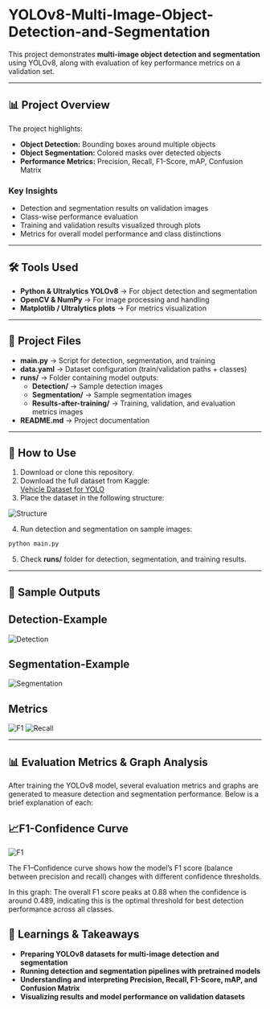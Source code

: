 # YOLOv8-Multi-Image-Object-Detection-and-Segmentation

This project demonstrates **multi-image object detection and segmentation** using YOLOv8, along with evaluation of key performance metrics on a validation set.

---

## 📊 Project Overview

The project highlights:

- **Object Detection:** Bounding boxes around multiple objects  
- **Object Segmentation:** Colored masks over detected objects  
- **Performance Metrics:** Precision, Recall, F1-Score, mAP, Confusion Matrix  

### Key Insights

- Detection and segmentation results on validation images  
- Class-wise performance evaluation  
- Training and validation results visualized through plots  
- Metrics for overall model performance and class distinctions  

---

## 🛠 Tools Used

- **Python & Ultralytics YOLOv8** → For object detection and segmentation  
- **OpenCV & NumPy** → For image processing and handling  
- **Matplotlib / Ultralytics plots** → For metrics visualization  

---

## 📂 Project Files

- **main.py** → Script for detection, segmentation, and training  
- **data.yaml** → Dataset configuration (train/validation paths + classes)  
- **runs/** → Folder containing model outputs:  
  - **Detection/** → Sample detection images  
  - **Segmentation/** → Sample segmentation images  
  - **Results-after-training/** → Training, validation, and evaluation metrics images  
- **README.md** → Project documentation  

---

## 🚀 How to Use

1. Download or clone this repository.  
2. Download the full dataset from Kaggle:  
   [Vehicle Dataset for YOLO](https://www.kaggle.com/datasets/nadinpethiyagoda/vehicle-dataset-for-yolo)
3. Place the dataset in the following structure:

![Structure](Structure.png)

4. Run detection and segmentation on sample images:

```bash
python main.py
```

5. Check **runs/** folder for detection, segmentation, and training results.

---

## 📸 Sample Outputs

## Detection-Example
![Detection](runs/Detection/07780.jpg)

## Segmentation-Example
![Segmentation](runs/Segmentation/2007_007211.jpg)

## Metrics
![F1](runs/Results-after-training/Evaluation-metrics/BoxF1_curve.png)
![Recall](runs/Results-after-training/Evaluation-metrics/BoxR_curve.png)

---

## 📊 Evaluation Metrics & Graph Analysis

After training the YOLOv8 model, several evaluation metrics and graphs are generated to measure detection and segmentation performance. Below is a brief explanation of each:

## 📈F1-Confidence Curve

![F1](runs/Results-after-training/Evaluation-metrics/BoxF1_curve.png)

The F1–Confidence curve shows how the model’s F1 score (balance between precision and recall) changes with different confidence thresholds.

In this graph: The overall F1 score peaks at 0.88 when the confidence is around 0.489, indicating this is the optimal threshold for best detection performance across all classes.


## 🔑 Learnings & Takeaways

- **Preparing YOLOv8 datasets for multi-image detection and segmentation**   
- **Running detection and segmentation pipelines with pretrained models**
- **Understanding and interpreting Precision, Recall, F1-Score, mAP, and Confusion Matrix**
- **Visualizing results and model performance on validation datasets**


